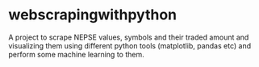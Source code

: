 # webscrapingwithpython
A project to scrape NEPSE values, symbols and their traded amount and visualizing them using different python tools (matplotlib, pandas etc) and perform some machine learning to them.
